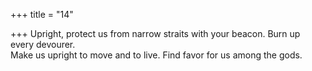 +++
title = "14"

+++
Upright, protect us from narrow straits with your beacon. Burn up  every devourer.  
Make us upright to move and to live. Find favor for us among the gods.  